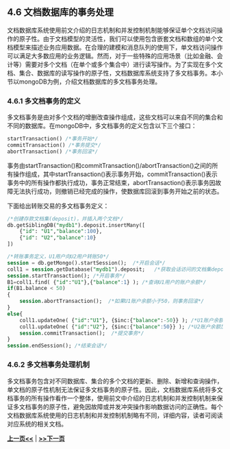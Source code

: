 ## 4.6 文档数据库的事务处理

文档数据库系统使用前文介绍的日志机制和并发控制机制能够保证单个文档访问操作的原子性。由于文档模型的灵活性，我们可以使用包含嵌套文档和数组的单个文档模型来描述业务应用数据。在合理的建模和消息队列的使用下，单文档访问操作可以满足大多数应用的业务逻辑。然而，对于一些特殊的应用场景（比如金融、会计等）需要对多个文档（在单个或多个集合中）进行读写操作。为了实现在多个文档、集合、数据库的读写操作的原子性，文档数据库系统支持了多文档事务。本小节以mongoDB为例，介绍文档数据库的多文档事务处理。

### 4.6.1 多文档事务的定义

多文档事务是由对多个文档的增删改查操作组成，这些文档可以来自不同的集合和不同的数据库。在mongoDB中，多文档事务的定义包含以下三个接口：

```SQL
startTransaction() /*事务开始*/
commitTransaction() /*事务提交*/
abortTransaction() /*事务回滚*/
```

事务由startTransaction()和commitTransaction()/abortTransaction()之间的所有操作组成，其中startTransaction()表示事务开始，commitTransaction()表示事务中的所有操作都执行成功，事务正常结束，abortTransaction()表示事务因故障无法执行成功，则撤销已经完成的操作，使数据库回滚到事务开始之前的状态。

下面给出转账交易的多文档事务定义：

```SQL
/*创建存款文档集(deposit)，并插入两个文档*/
db.getSiblingDB("mydb1").deposit.insertMany([  
    {"id": "U1","balance":100},
    {"id": "U2","balance":10}
])

/*转账事务定义，U1用户向U2用户转账50*/
session = db.getMongo().startSession();  /*开启会话*/
coll1 = session.getDatabase("mydb1").deposit;   /*获取会话访问的文档集deposit*/
session.startTransaction(); /*开启事务*/
B1=coll1.find( {"id":"U1"},{"balance":1} ); /*查询U1用户的账户余额*/
if(B1.balance < 50)
{
	session.abortTransaction();  /*如果U1账户余额小于50，则事务回滚*/
}
else{
   	coll1.updateOne( {"id":"U1"}, {$inc:{"balance":-50}} ); /*U1账户余额减50*/
   	coll1.updateOne( {"id":"U2"}, {$inc:{"balance":50}} ); /*U2账户余额加50*/
   	session.commitTransaction();  /*提交事务*/
}
session.endSession(); /*结束会话*/
```

### 4.6.2 多文档事务处理机制

多文档事务包含对不同数据库、集合的多个文档的更新、删除、新增和查询操作，单文档的原子性机制无法保证多文档事务的原子性。因此，文档数据库系统将多文档事务的所有操作看作一个整体，使用前文中介绍的日志机制和并发控制机制来保证多文档事务的原子性，避免因故障或并发冲突操作影响数据访问的正确性。每个文档数据库系统使用的日志机制和并发控制机制略有不同，详细内容，读者可阅读对应系统的相关文档。

[**上一页<<**](chapter4.5-R.md) | [**>>下一页**](chapter4.7-G.md)



